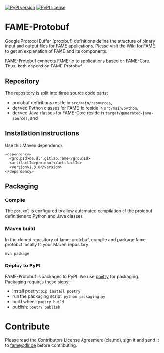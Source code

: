 [![PyPI version](https://badge.fury.io/py/fameprotobuf.svg)](https://badge.fury.io/py/fameprotobuf)
[![PyPI license](https://img.shields.io/pypi/l/fameprotobuf.svg)](https://badge.fury.io/py/fameprotobuf) 

# FAME-Protobuf
Google Protocol Buffer (protobuf) definitions define the structure of binary input and output files for FAME applications.
Please visit the [Wiki for FAME](https://gitlab.com/fame-framework/wiki/-/wikis/home) to get an explanation of FAME and its components.

FAME-Protobuf connects FAME-Io to applications based on FAME-Core. Thus, both depend on FAME-Protobuf.

## Repository
The repository is split into three source code parts:
* protobuf definitions reside in `src/main/resources`,
* derived Python classes for FAME-Io reside in `src/main/python`.
* derived Java classes for FAME-Core reside in `target/generated-java-sources`, and

## Installation instructions
Use this Maven dependency:
```
<dependency>
  <groupId>de.dlr.gitlab.fame</groupId>
  <artifactId>protobuf</artifactId>
  <version>1.3.0</version>
</dependency>
```

## Packaging
### Compile
The `pom.xml` is configured to allow automated compilation of the protobuf definitions to Python and Java classes.

### Maven build
In the cloned repository of fame-protobuf, compile and package fame-protobuf locally to your Maven repository: 

```
mvn package
```

### Deploy to PyPI
FAME-Protobuf is packaged to PyPI.
We use [poetry](https://python-poetry.org) for packaging.
Packaging requires these steps:
* install poetry: `pip install poetry`
* run the packaging script: `python packaging.py`
* build wheel: `poetry build` 
* publish: `poetry publish`

# Contribute
Please read the Contributors License Agreement (cla.md), sign it and send it to fame@dlr.de before contributing.
